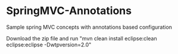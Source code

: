 SpringMVC-Annotations
=====================

Sample spring MVC concepts with annotations based configuration


Download the zip file and run  "mvn clean install eclipse:clean eclipse:eclipse -Dwtpversion=2.0"
